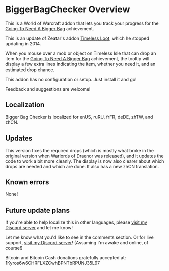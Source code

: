 # BiggerBagChecker Overview
This is a World of Warcraft addon that lets you track your progress for the [Going To Need A Bigger Bag](https://www.wowhead.com/achievement=8728/going-to-need-a-bigger-bag) achievement.

This is an update of Zeatar's addon [Timeless Loot](https://www.curseforge.com/wow/addons/timeless-loot), which he stopped updating in 2014.

When you mouse over a mob or object on Timeless Isle that can drop an item for the [Going To Need A Bigger Bag](https://www.wowhead.com/achievement=8728/going-to-need-a-bigger-bag) achievement, the tooltip will display a few extra lines indicating the item, whether you need it, and an estimated drop chance.

This addon has no configuration or setup. Just install it and go!

Feedback and suggestions are welcome!

## Localization
Bigger Bag Checker is localized for enUS, ruRU, frFR, deDE, zhTW, and zhCN.

## Updates
This version fixes the required drops (which is mostly what broke in the original version when Warlords of Draenor was released), and it updates the code to work a bit more cleanly. The display is now also clearer about which drops are needed and which are done. It also has a new zhCN translation.

## Known errors
None!

## Future update plans
If you're able to help localize this in other languages, please [visit my Discord server](https://discord.gg/YRBDrxQ) and let me know!

Let me know what you'd like to see in the comments section. Or for live support, [visit my Discord server](https://discord.gg/YRBDrxQ)! (Assuming I'm awake and online, of course!)

Bitcoin and Bitcoin Cash donations gratefully accepted at: 1Kyros6w6CHRFLXZCwhBPNTbRPUNJ35L97
